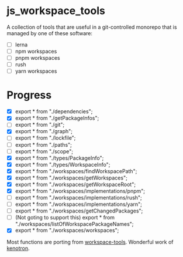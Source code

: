# js_workspace_tools

A collection of tools that are useful in a git-controlled monorepo that is managed by one of these software:

- [ ] lerna
- [ ] npm workspaces
- [ ] pnpm workspaces
- [ ] rush
- [ ] yarn workspaces

# Progress

- [x] export * from "./dependencies";
- [x] export * from "./getPackageInfos";
- [ ] export * from "./git";
- [x] export * from "./graph";
- [ ] export * from "./lockfile";
- [ ] export * from "./paths";
- [ ] export * from "./scope";
- [x] export * from "./types/PackageInfo";
- [x] export * from "./types/WorkspaceInfo";
- [x] export * from "./workspaces/findWorkspacePath";
- [x] export * from "./workspaces/getWorkspaces";
- [x] export * from "./workspaces/getWorkspaceRoot";
- [x] export * from "./workspaces/implementations/pnpm";
- [ ] export * from "./workspaces/implementations/rush";
- [ ] export * from "./workspaces/implementations/yarn";
- [ ] export * from "./workspaces/getChangedPackages";
- [ ] (Not goting to support this) export * from "./workspaces/listOfWorkspacePackageNames";
- [x] export * from "./workspaces/workspaces";

Most functions are porting from [workspace-tools](https://github.com/microsoft/workspace-tools). Wonderful work of [kenotron](https://github.com/kenotron).